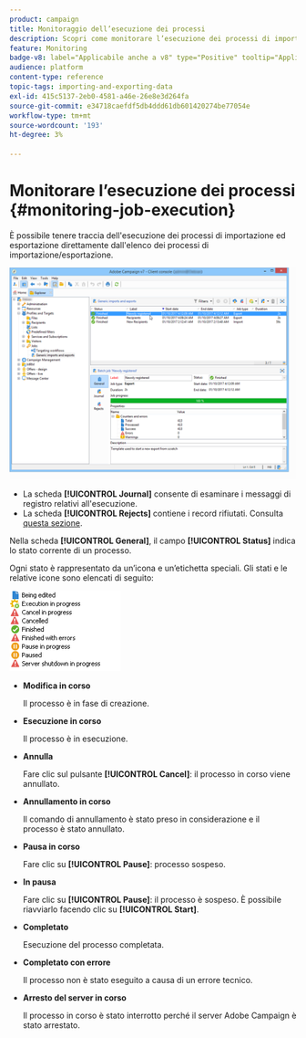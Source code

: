 ```yaml
---
product: campaign
title: Monitoraggio dell’esecuzione dei processi
description: Scopri come monitorare l’esecuzione dei processi di importazione ed esportazione
feature: Monitoring
badge-v8: label="Applicabile anche a v8" type="Positive" tooltip="Applicabile anche a Campaign v8"
audience: platform
content-type: reference
topic-tags: importing-and-exporting-data
exl-id: 415c5137-2eb0-4581-a46e-26e8e3d264fa
source-git-commit: e34718caefdf5db4ddd61db601420274be77054e
workflow-type: tm+mt
source-wordcount: '193'
ht-degree: 3%

---
```


# Monitorare l’esecuzione dei processi {#monitoring-job-execution}



È possibile tenere traccia dell&#39;esecuzione dei processi di importazione ed esportazione direttamente dall&#39;elenco dei processi di importazione/esportazione.

![](assets/s_ncs_user_export_list_and_details.png)

* La scheda **[!UICONTROL Journal]** consente di esaminare i messaggi di registro relativi all&#39;esecuzione.
* La scheda **[!UICONTROL Rejects]** contiene i record rifiutati. Consulta [questa sezione](../../platform/using/executing-import-jobs.md#behavior-in-the-event-of-an-error).

Nella scheda **[!UICONTROL General]**, il campo **[!UICONTROL Status]** indica lo stato corrente di un processo.

Ogni stato è rappresentato da un’icona e un’etichetta speciali. Gli stati e le relative icone sono elencati di seguito:

![](assets/s_ncs_user_export_status.png)

* **Modifica in corso**

  Il processo è in fase di creazione.

* **Esecuzione in corso**

  Il processo è in esecuzione.

* **Annulla**

  Fare clic sul pulsante **[!UICONTROL Cancel]**: il processo in corso viene annullato.

* **Annullamento in corso**

  Il comando di annullamento è stato preso in considerazione e il processo è stato annullato.

* **Pausa in corso**

  Fare clic su **[!UICONTROL Pause]**: processo sospeso.

* **In pausa**

  Fare clic su **[!UICONTROL Pause]**: il processo è sospeso. È possibile riavviarlo facendo clic su **[!UICONTROL Start]**.

* **Completato**

  Esecuzione del processo completata.

* **Completato con errore**

  Il processo non è stato eseguito a causa di un errore tecnico.

* **Arresto del server in corso**

  Il processo in corso è stato interrotto perché il server Adobe Campaign è stato arrestato.

